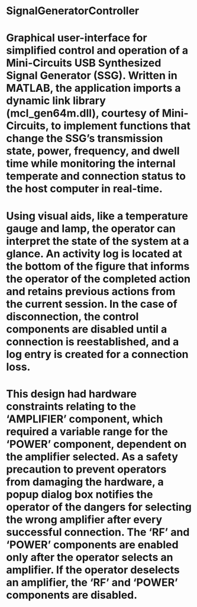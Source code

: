 # SignalGeneratorController
# Graphical user-interface for simplified control and operation of a Mini-Circuits USB Synthesized Signal Generator (SSG). Written in MATLAB, the application imports a dynamic link library (mcl_gen64m.dll), courtesy of Mini-Circuits, to implement functions that change the SSG’s transmission state, power, frequency, and dwell time while monitoring the internal temperate and connection status to the host computer in real-time.
# Using visual aids, like a temperature gauge and lamp, the operator can interpret the state of the system at a glance. An activity log is located at the bottom of the figure that informs the operator of the completed action and retains previous actions from the current session. In the case of disconnection, the control components are disabled until a connection is reestablished, and a log entry is created for a connection loss.
# This design had hardware constraints relating to the ‘AMPLIFIER’ component, which required a variable range for the ‘POWER’ component, dependent on the amplifier selected. As a safety precaution to prevent operators from damaging the hardware, a popup dialog box notifies the operator of the dangers for selecting the wrong amplifier after every successful connection. The ‘RF’ and ‘POWER’ components are enabled only after the operator selects an amplifier. If the operator deselects an amplifier, the ‘RF’ and ‘POWER’ components are disabled.
